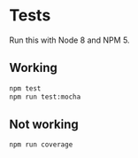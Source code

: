 # Tests

Run this with Node 8 and NPM 5.

## Working

```bash
npm test
npm run test:mocha
```

## Not working

```bash
npm run coverage
```
